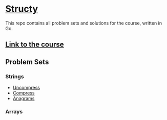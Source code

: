 # [Structy](https://www.structy.net/problem-index)

This repo contains all problem sets and solutions for the course, written in Go.

## [Link to the course](https://www.structy.net/)

## Problem Sets
### Strings

* [Uncompress](https://github.com/ferueda/structy-go/tree/main/strings/uncompress)
* [Compress](https://github.com/ferueda/structy-go/tree/main/strings/compress)
* [Anagrams](https://github.com/ferueda/structy-go/tree/main/strings/anagrams)

### Arrays